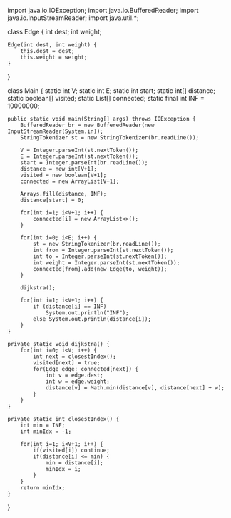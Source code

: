 import java.io.IOException;
import java.io.BufferedReader;
import java.io.InputStreamReader;
import java.util.*;

class Edge {
	int dest;
	int weight;

	Edge(int dest, int weight) {
		this.dest = dest;
		this.weight = weight;
	}
}

class Main {
	static int V;
	static int E;
	static int start;
	static int[] distance;
	static boolean[] visited;
	static List<Edge>[] connected;
	static final int INF = 10000000;

	public static void main(String[] args) throws IOException {
		BufferedReader br = new BufferedReader(new InputStreamReader(System.in));
		StringTokenizer st = new StringTokenizer(br.readLine());

		V = Integer.parseInt(st.nextToken());
		E = Integer.parseInt(st.nextToken());
		start = Integer.parseInt(br.readLine());
		distance = new int[V+1];
		visited = new boolean[V+1];
		connected = new ArrayList[V+1];

		Arrays.fill(distance, INF);
		distance[start] = 0;

		for(int i=1; i<V+1; i++) {
			connected[i] = new ArrayList<>();
		}

		for(int i=0; i<E; i++) {
			st = new StringTokenizer(br.readLine());
			int from = Integer.parseInt(st.nextToken());
			int to = Integer.parseInt(st.nextToken());
			int weight = Integer.parseInt(st.nextToken());
			connected[from].add(new Edge(to, weight));
		}

		dijkstra();

		for(int i=1; i<V+1; i++) {
			if (distance[i] == INF)
				System.out.println("INF");
			else System.out.println(distance[i]);
		}
	}

	private static void dijkstra() {
		for(int i=0; i<V; i++) {
			int next = closestIndex();
			visited[next] = true;
			for(Edge edge: connected[next]) {
				int v = edge.dest;
				int w = edge.weight;
				distance[v] = Math.min(distance[v], distance[next] + w);
			}
		}
	}

	private static int closestIndex() {
		int min = INF;
		int minIdx = -1;

		for(int i=1; i<V+1; i++) {
			if(visited[i]) continue;
			if(distance[i] <= min) {
				min = distance[i];
				minIdx = i;
			}
		}
		return minIdx;
	}
}
